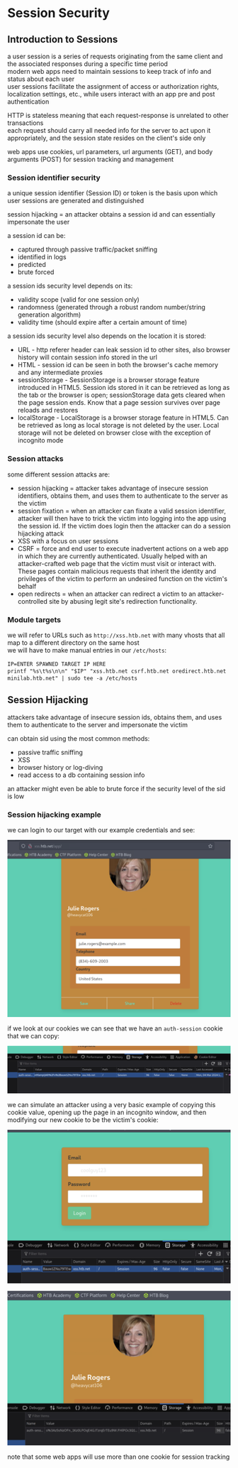 # Session Security 

## Introduction to Sessions

a user session is a series of requests originating from the same client and the associated responses during a specific time period    
modern web apps need to maintain sessions to keep track of info and status about each user   
user sessions facilitate the assignment of access or authorization rights, localization settings, etc., while users interact with an app pre and post authentication 

HTTP is stateless meaning that each request-response is unrelated to other transactions   
each request should carry all needed info for the server to act upon it appropriately, and the session state resides on the client's side only 

web apps use cookies, url parameters, url arguments (GET), and body arguments (POST) for session tracking and management 

### Session identifier security 

a unique session identifier (Session ID) or token is the basis upon which user sessions are generated and distinguished   

session hijacking = an attacker obtains a session id and can essentially impersonate the user   

a session id can be: 
- captured through passive traffic/packet sniffing
- identified in logs 
- predicted 
- brute forced 

a session ids security level depends on its: 
- validity scope (valid for one session only) 
- randomness (generated through a robust random number/string generation algorithm)
- validity time (should expire after a certain amount of time)

a session ids security level also depends on the location it is stored: 
- URL - http referer header can leak session id to other sites, also browser history will contain session info stored in the url   
- HTML - session id can be seen in both the browser's cache memory and any intermediate proxies 
- sessionStorage - SessionStorage is a browser storage feature introduced in HTML5. Session ids stored in it can be retrieved as long as the tab or the browser is open; sessionStorage data gets cleared when the page session ends. Know that a page session survives over page reloads and restores 
- localStorage - LocalStorage is a browser storage feature in HTML5. Can be retrieved as long as local storage is not deleted by the user. Local storage will not be deleted on browser close with the exception of incognito mode 

### Session attacks 

some different session attacks are: 
- session hijacking = attacker takes advantage of insecure session identifiers, obtains them, and uses them to authenticate to the server as the victim 
- session fixation = when an attacker can fixate a valid session identifier, attacker will then have to trick the victim into logging into the app using the session id. If the victim does login then the attacker can do a session hijacking attack 
- XSS with a focus on user sessions 
- CSRF = force and end user to execute inadvertent actions on a web app in which they are currently authenticated. Usually helped with an attacker-crafted web page that the victim must visit or interact with. These pages contain malicious requests that inherit the identity and privileges of the victim to perform an undesired function on the victim's behalf 
- open redirects = when an attacker can redirect a victim to an attacker-controlled site by abusing legit site's redirection functionality. 

### Module targets 

we will refer to URLs such as `http://xss.htb.net` with many vhosts that all map to a different directory on the same host   
we will have to make manual entries in our `/etc/hosts`: 

```shell
IP=ENTER SPAWNED TARGET IP HERE
printf "%s\t%s\n\n" "$IP" "xss.htb.net csrf.htb.net oredirect.htb.net minilab.htb.net" | sudo tee -a /etc/hosts
```

## Session Hijacking 

attackers take advantage of insecure session ids, obtains them, and uses them to authenticate to the server and impersonate the victim 

can obtain sid using the most common methods: 
- passive traffic sniffing 
- XSS
- browser history or log-diving
- read access to a db containing session info 

an attacker might even be able to brute force if the security level of the sid is low 

### Session hijacking example 

we can login to our target with our example credentials and see: 

![](Images/Pasted%20image%2020240304114342.png)

if we look at our cookies we can see that we have an `auth-session` cookie that we can copy: 

![](Images/Pasted%20image%2020240304114430.png)

we can simulate an attacker using a very basic example of copying this cookie value, opening up the page in an incognito window, and then modifying our new cookie to be the victim's cookie: 

![](Images/Pasted%20image%2020240304114614.png)

![](Images/Pasted%20image%2020240304114629.png)

note that some web apps will use more than one cookie for session tracking 

